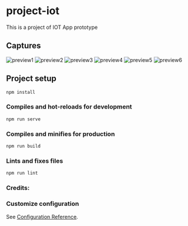 # project-iot

This is a project of IOT App prototype

## Captures

![preview1](/captures/screen1.png)
![preview2](/captures/screen2.png)
![preview3](/captures/screen3.png)
![preview4](/captures/screen4.png)
![preview5](/captures/screen5.png)
![preview6](/captures/screen6.png)

## Project setup

```
npm install
```

### Compiles and hot-reloads for development

```
npm run serve
```

### Compiles and minifies for production

```
npm run build
```

### Lints and fixes files

```
npm run lint
```

### Credits:

### Customize configuration

See [Configuration Reference](https://cli.vuejs.org/config/).
